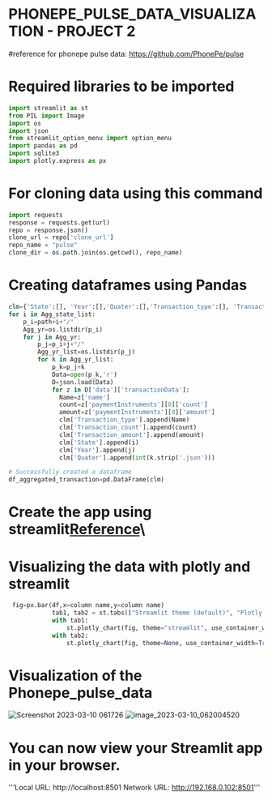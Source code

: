 # PHONEPE_PULSE_DATA_VISUALIZATION - PROJECT 2

#reference for phonepe pulse data:  https://github.com/PhonePe/pulse

# Required libraries to be imported
```python
import streamlit as st
from PIL import Image
import os
import json
from streamlit_option_menu import option_menu
import pandas as pd
import sqlite3
import plotly.express as px
```
# For cloning data using this command
```python
import requests
response = requests.get(url)
repo = response.json()
clone_url = repo['clone_url']
repo_name = "pulse"
clone_dir = os.path.join(os.getcwd(), repo_name)
```
# Creating dataframes using Pandas
```python
clm={'State':[], 'Year':[],'Quater':[],'Transaction_type':[], 'Transaction_count':[], 'Transaction_amount':[]}
for i in Agg_state_list:
    p_i=path+i+"/"
    Agg_yr=os.listdir(p_i)
    for j in Agg_yr:
        p_j=p_i+j+"/"
        Agg_yr_list=os.listdir(p_j)
        for k in Agg_yr_list:
            p_k=p_j+k
            Data=open(p_k,'r')
            D=json.load(Data)
            for z in D['data']['transactionData']:
              Name=z['name']
              count=z['paymentInstruments'][0]['count']
              amount=z['paymentInstruments'][0]['amount']
              clm['Transaction_type'].append(Name)
              clm['Transaction_count'].append(count)
              clm['Transaction_amount'].append(amount)
              clm['State'].append(i)
              clm['Year'].append(j)
              clm['Quater'].append(int(k.strip('.json')))

# Successfully created a dataframe
df_aggregated_transaction=pd.DataFrame(clm)
```
# Create the app using streamlit[Reference](https://docs.streamlit.io/library/api-reference)\
# Visualizing the data with plotly and streamlit
```python
 fig=px.bar(df,x=column name,y=column name)
            tab1, tab2 = st.tabs(["Streamlit theme (default)", "Plotly native theme"])
            with tab1:
                st.plotly_chart(fig, theme="streamlit", use_container_width=True)
            with tab2:
                st.plotly_chart(fig, theme=None, use_container_width=True)
```
# Visualization of the Phonepe_pulse_data
![Screenshot 2023-03-10 061726](https://user-images.githubusercontent.com/115634164/224194885-12a56621-1f6e-482d-9f16-74ecf3153ac9.png)
![image_2023-03-10_062004520](https://user-images.githubusercontent.com/115634164/224194931-5e181016-98c6-4262-8cb4-0ed17bc927dc.png)

# You can now view your Streamlit app in your browser.
'''Local URL: http://localhost:8501
  Network URL: http://192.168.0.102:8501'''
    


